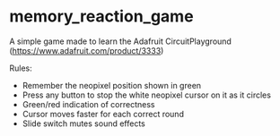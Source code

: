 # memory_reaction_game
A simple game made to learn the Adafruit CircuitPlayground (https://www.adafruit.com/product/3333)

Rules:
* Remember the neopixel position shown in green
* Press any button to stop the white neopixel cursor on it as it circles
* Green/red indication of correctness
* Cursor moves faster for each correct round
* Slide switch mutes sound effects
